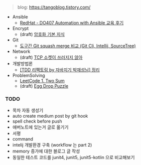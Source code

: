 > blog: https://tangoblog.tistory.com/

* Ansible
  * [RedHat - DO407 Automation with Ansible 교육 후기](/ansible/DO407_Automation_with_Ansible.md)
* Encrypt
  * (draft) [암호화 기본 지식](/encrypt/draft.basic_encrypt.md)
* Git
  * [도구간 Git squash merge 비교 (Git Cli, Intellij, SourceTree)](/git/git_squash_merge_part1.md)
* Network
  * (draft) [TCP 소켓이 쓰러지지 않아](/network/draft.TCP_소켓이_쓰러지지않아)
* 개발방법론
  * [[TDD 리팩토링 by 자바지기 박재성님] 정리](/개발방법론/TDD_by_javajigi.md)
* ProblemSolving
  * [LeetCode 1. Two Sum](/problem_solving/LeetCode_1_TWO_SUM.md)
  * (draft) [Egg Drop Puzzle](/problem_solving/draft.egg_drop_puzzle.md)

### TODO

* 목차 자동 생성기
* auto create medium post by git hook
* spell check before push
* 애버노트에 있는거 글로 옮기기
* 서평
* command
* intelij 개발환경 구축 (workflow 는 part 2)
* memory 증가에 대한 블로그 글 작성
* 동일한 테스트 코드를 junit4, junit5, junit5-kotlin 으로 비교해보기
